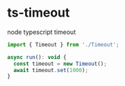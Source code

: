# ts-timeout
node typescript timeout

```javascript
import { Timeout } from './Timeout';

async run(): void {
  const timeout = new Timeout();
  await timeout.set(1000);
}
```
